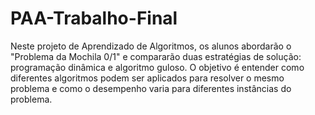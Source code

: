 # PAA-Trabalho-Final
 Neste projeto de Aprendizado de Algoritmos, os alunos abordarão o "Problema da Mochila 0/1" e compararão duas estratégias de solução: programação dinâmica e algoritmo guloso. O objetivo é entender como diferentes algoritmos podem ser aplicados para resolver o mesmo problema e como o desempenho varia para diferentes instâncias do problema.
